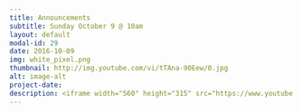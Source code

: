 ```yaml
---
title: Announcements
subtitle: Sunday October 9 @ 10am
layout: default
modal-id: 29
date: 2016-10-09
img: white_pixel.png
thumbnail: http://img.youtube.com/vi/tTAna-90Eew/0.jpg
alt: image-alt
project-date:
description: <iframe width="560" height="315" src="https://www.youtube.com/embed/tTAna-90Eew" frameborder="0" allowfullscreen></iframe>
---
```

